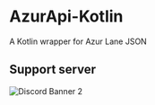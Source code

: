 # AzurApi-Kotlin
A Kotlin wrapper for Azur Lane JSON

## Support server
![Discord Banner 2](https://discordapp.com/api/guilds/648206344729526272/widget.png?style=banner2)
